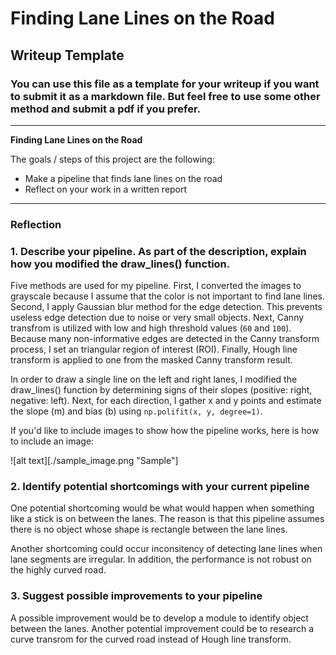 # **Finding Lane Lines on the Road** 

## Writeup Template

### You can use this file as a template for your writeup if you want to submit it as a markdown file. But feel free to use some other method and submit a pdf if you prefer.

---

**Finding Lane Lines on the Road**

The goals / steps of this project are the following:
* Make a pipeline that finds lane lines on the road
* Reflect on your work in a written report


[//]: # (Image References)

[image1]: ./examples/grayscale.jpg "Grayscale"

---

### Reflection

### 1. Describe your pipeline. As part of the description, explain how you modified the draw_lines() function.

Five methods are used for my pipeline. First, I converted the images to grayscale because I assume that the color is not important to find lane lines. Second, I apply Gaussian blur method for the edge detection. This prevents useless edge detection due to noise or very small objects. Next, Canny transfrom is utilized with low and high threshold values (`60` and `100`). Because many non-informative  edges are detected in the Canny transform process, I set an triangular region of interest (ROI). Finally, Hough line transform is applied to one from the masked Canny transform result.

In order to draw a single line on the left and right lanes, I modified the draw_lines() function by determining signs of their slopes (positive: right, negative: left). Next, for each direction, I gather x and y points and estimate the slope (m) and bias (b) using `np.polifit(x, y, degree=1)`.

If you'd like to include images to show how the pipeline works, here is how to include an image: 

![alt text][./sample_image.png "Sample"]


### 2. Identify potential shortcomings with your current pipeline
One potential shortcoming would be what would happen when something like a stick is on between the lanes. The reason is that this pipeline assumes there is no object whose shape is rectangle between the lane lines.

Another shortcoming could occur inconsitency of detecting lane lines when lane segments are irregular. In addition, the performance is not robust on the highly curved road.

### 3. Suggest possible improvements to your pipeline

A possible improvement would be to develop a module to identify object between the lanes. 
Another potential improvement could be to research a curve transrom for the curved road instead of Hough line transform.
